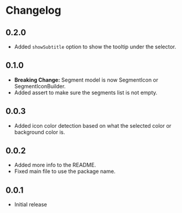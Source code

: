 # Changelog

## 0.2.0

- Added `showSubtitle` option to show the tooltip under the selector.

## 0.1.0

- **Breaking Change:** Segment model is now SegmentIcon or SegmentIconBuilder.
- Added assert to make sure the segments list is not empty.

## 0.0.3

- Added icon color detection based on what the selected color or background color is.

## 0.0.2

- Added more info to the README.
- Fixed main file to use the package name.

## 0.0.1

- Initial release
